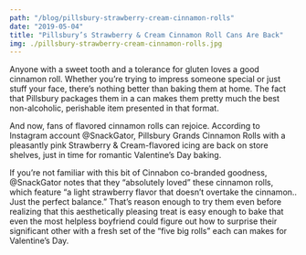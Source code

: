 ```yaml
---
path: "/blog/pillsbury-strawberry-cream-cinnamon-rolls"
date: "2019-05-04"
title: "Pillsbury’s Strawberry & Cream Cinnamon Roll Cans Are Back"
img: ./pillsbury-strawberry-cream-cinnamon-rolls.jpg
---
```


Anyone with a sweet tooth and a tolerance for gluten loves a good cinnamon roll. Whether you’re trying to impress someone special or just stuff your face, there’s nothing better than baking them at home. The fact that Pillsbury packages them in a can makes them pretty much the best non-alcoholic, perishable item presented in that format.

And now, fans of flavored cinnamon rolls can rejoice. According to Instagram account @SnackGator, Pillsbury Grands Cinnamon Rolls with a pleasantly pink Strawberry & Cream-flavored icing are back on store shelves, just in time for romantic Valentine’s Day baking.

If you’re not familiar with this bit of Cinnabon co-branded goodness, @SnackGator notes that they “absolutely loved” these cinnamon rolls, which feature “a light strawberry flavor that doesn’t overtake the cinnamon.. Just the perfect balance.” That’s reason enough to try them even before realizing that this aesthetically pleasing treat is easy enough to bake that even the most helpless boyfriend could figure out how to surprise their significant other with a fresh set of the “five big rolls” each can makes for Valentine’s Day.